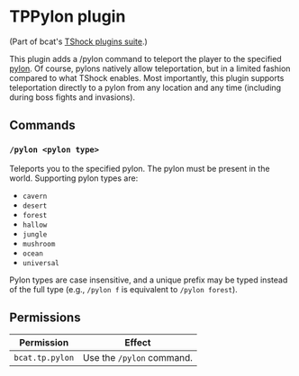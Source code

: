 ﻿# TPPylon plugin

(Part of bcat's [TShock plugins suite](https://github.com/bcat/TShockPlugins).)

This plugin adds a <c>/pylon</c> command to teleport the player to the specified
[pylon](https://terraria.fandom.com/wiki/Pylons). Of course, pylons natively
allow teleportation, but in a limited fashion compared to what TShock enables.
Most importantly, this plugin supports teleportation directly to a pylon from
any location and any time (including during boss fights and invasions).

## Commands

### `/pylon <pylon type>`

Teleports you to the specified pylon. The pylon must be present in the world.
Supporting pylon types are:

* `cavern`
* `desert`
* `forest`
* `hallow`
* `jungle`
* `mushroom`
* `ocean`
* `universal`

Pylon types are case insensitive, and a unique prefix may be typed instead of
the full type (e.g., `/pylon f` is equivalent to `/pylon forest`).

## Permissions

| Permission | Effect |
| --- | --- |
| `bcat.tp.pylon` | Use the `/pylon` command. |
